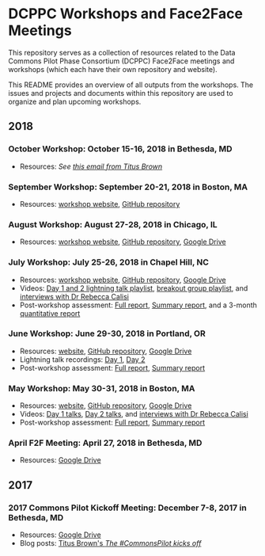 # DCPPC Workshops and Face2Face Meetings

This repository serves as a collection of resources related to the Data Commons Pilot Phase Consortium (DCPPC) 
Face2Face meetings and workshops (which each have their own repository and website). 

This README provides an overview of all outputs from the workshops.
The issues and projects and documents within this repository are used to organize and plan upcoming workshops.

## 2018 

### October Workshop: October 15-16, 2018 in Bethesda, MD
* Resources: _See [this email from Titus Brown](https://dcppc.groups.io/g/leads/message/184)_ 
 
### September Workshop: September 20-21, 2018 in Boston, MA 
* Resources: [workshop website](http://nih-data-commons.us/2018-september-workshop/), [GitHub repository](https://github.com/dcppc/2018-september-workshop)

### August Workshop: August 27-28, 2018 in Chicago, IL
* Resources: [workshop website](http://nih-data-commons.us/2018-august-workshop/), [GitHub repository](https://github.com/dcppc/2018-august-workshop), [Google Drive](https://drive.google.com/drive/u/0/folders/16oNTuVSPMa4sjCRUG1q60DpoFi43GRn2) 

### July Workshop: July 25-26, 2018 in Chapel Hill, NC 
* Resources: [workshop website](http://nih-data-commons.us/2018-july-workshop/), [GitHub repository](https://github.com/dcppc/2018-july-workshop), [Google Drive](https://drive.google.com/drive/u/0/folders/1Ues8Pa_xV6Vvbg0-4uBuK_5EBefDkEEK) 
* Videos: [Day 1 and 2 lightning talk playlist](https://archive.org/details/2018-july-workshop-lightningtalks), [breakout group playlist](https://archive.org/details/2018-august-workshopbreakoutgroups), and [interviews with Dr Rebecca Calisi](https://vimeo.com/album/5235887) 
* Post-workshop assessment: [Full report](https://pilot.nihdatacommons.us/internal/Assessment/2018-July-Report-Full/), [Summary report](https://pilot.nihdatacommons.us/internal/Assessment/2018-July-Report-Summary/), and a 3-month [quantitative report](./2018-Three-Month-Quantitative.pdf) 

### June Workshop: June 29-30, 2018 in Portland, OR
* Resources:  [website](http://nih-data-commons.us/2018-june-workshop/), [GitHub repository](https://github.com/dcppc/2018-june-workshop), [Google Drive](https://drive.google.com/drive/u/0/folders/19oA9Us4-2ev3UeKDYN1d2D9UjNNS7llk)
* Lightning talk recordings: [Day 1](https://archive.org/details/13TeamXenonCharlieWhicherJune2018), [Day 2](https://archive.org/details/June2018DCPPCworkshoptalksday1)
* Post-workshop assessment: [Full report](https://pilot.nihdatacommons.us/internal/Assessment/2018-June-Report-Full/), [Summary report](https://pilot.nihdatacommons.us/internal/Assessment/2018-June-Report-Summary/)

### May Workshop: May 30-31, 2018 in Boston, MA
* Resources: [website](http://nih-data-commons.us/2018-may-workshop/), [GitHub repository](https://github.com/dcppc/2018-may-workshop), [Google Drive](https://drive.google.com/drive/u/0/folders/1t9mLxGfNEOny220snt5I2xDVxuIM-AUY)
* Videos: [Day 1 talks](https://archive.org/details/commonspilot-may2018workshop-day01), [Day 2 talks](https://archive.org/details/commonspilot-may2018workshop-day02), and [interviews with Dr Rebecca Calisi](https://vimeo.com/album/5235887) 
* Post-workshop assessment: [Full report](https://pilot.nihdatacommons.us/internal/Assessment/2018-May-Report-Full/), [Summary report](https://pilot.nihdatacommons.us/internal/Assessment/2018-May-Report-Summary/)

### April F2F Meeting: April 27, 2018 in Bethesda, MD
* Resources: [Google Drive](https://drive.google.com/drive/u/0/folders/1c5mV8_YeURKnlpGVQeZwuz5a1E3kk-n8)

## 2017

### 2017 Commons Pilot Kickoff Meeting: December 7-8, 2017 in Bethesda, MD
* Resources: [Google Drive](https://drive.google.com/drive/u/0/folders/1GyIlC-LrW31-OmEU_Rz3PTQTDG54R1Ne)
* Blog posts: [Titus Brown's _The #CommonsPilot kicks off_](http://ivory.idyll.org/blog/2017-commonspilot-kickoff.html)


